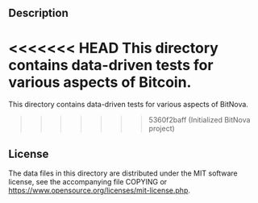 Description
------------

<<<<<<< HEAD
This directory contains data-driven tests for various aspects of Bitcoin.
=======
This directory contains data-driven tests for various aspects of BitNova.
>>>>>>> 5360f2baff (Initialized BitNova project)

License
--------

The data files in this directory are distributed under the MIT software
license, see the accompanying file COPYING or
https://www.opensource.org/licenses/mit-license.php.

